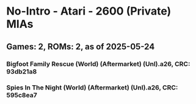 # No-Intro - Atari - 2600 (Private) MIAs
## Games: 2, ROMs: 2, as of 2025-05-24

### Bigfoot Family Rescue (World) (Aftermarket) (Unl).a26, CRC: 93db21a8
### Spies In The Night (World) (Aftermarket) (Unl).a26, CRC: 595c8ea7
